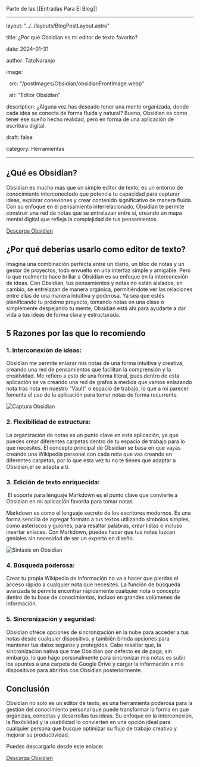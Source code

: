 
Parte de las [[Entradas Para El Blog]]


---

layout: "../../layouts/BlogPostLayout.astro"

title: ¿Por qué Obsidian es mi editor de texto favorito?

date: 2024-01-31

author: TatoNaranjo

image:

  src: "/postImages/Obsidian/obsidianFrontImage.webp"

  alt: "Editor Obsidian"

description: ¿Alguna vez has deseado tener una mente organizada, donde cada idea se conecta de forma fluida y natural? Bueno, Obsidian es como tener ese sueño hecho realidad, pero en forma de una aplicación de escritura digital.

draft: false

category: Herramientas

---

  

## ¿Qué es Obsidian?

  

Obsidian es mucho más que un simple editor de texto; es un entorno de conocimiento interconectado que potencia tu capacidad para capturar ideas, explorar conexiones y crear contenido significativo de manera fluida. Con su enfoque en el pensamiento interrelacionado, Obsidian te permite construir una red de notas que se entrelazan entre sí, creando un mapa mental digital que refleja la complejidad de tus pensamientos.

  

<a href= "https://obsidian.md/" class = "tertiary">Descarga Obsidian</a>

  

## ¿Por qué deberías usarlo como editor de texto?

  

Imagina una combinación perfecta entre un diario, un bloc de notas y un gestor de proyectos, todo envuelto en una interfaz simple y amigable. Pero lo que realmente hace brillar a Obsidian es su enfoque en la interconexión de ideas. Con Obsidian, tus pensamientos y notas no están aislados; en cambio, se entrelazan de manera orgánica, permitiéndote ver las relaciones entre ellas de una manera intuitiva y poderosa. Ya sea que estés planificando tu próximo proyecto, tomando notas en una clase o simplemente despejando tu mente, Obsidian está ahí para ayudarte a dar vida a tus ideas de forma clara y estructurada.

  

## 5 Razones por las que lo recomiendo

  
  

### 1. Interconexión de ideas:

  

Obsidian me permite enlazar mis notas de una forma intuitiva y creativa, creando una red de pensamientos que facilitan la comprensión y la creatividad. Me refiero a esto de una forma literal, pues dentro de esta aplicación se va creando una red de grafos a medida que vamos enlazando nota tras nota en nuestro "Vault" o espacio de trabajo, lo que a mi parecer fomenta el uso de la aplicación para tomar notas de forma recurrente.

  

<div class = "flex justify-center items-center">

<img src="/postImages/Obsidian/obsidianScreenshot.webp" alt="Captura Obsidian" class = "md:w-[504px] md:h-[504px] w-[342px] h-[342px] object-contain">

</div>

  

### 2. Flexibilidad de estructura:

  

La organización de notas es un punto clave en esta aplicación, ya que puedes crear diferentes carpetas dentro de tu espacio de trabajo para lo que necesites. El concepto principal de Obsidian se basa en que vayas creando una Wikipedia personal con cada nota que vas creando en diferentes carpetas, por lo que esta vez tu no te tienes que adaptar a Obsidian,el se adapta a ti.

  

### 3. Edición de texto enriquecida:

  

 El soporte para lenguaje Markdown es el punto clave que convierte a Obsidian en mi aplicación favorita para tomar notas.

  
  

Markdown es como el lenguaje secreto de los escritores modernos. Es una forma sencilla de agregar formato a tus textos utilizando símbolos simples, como asteriscos y guiones, para resaltar palabras, crear listas o incluso insertar enlaces. Con Markdown, puedes hacer que tus notas luzcan geniales sin necesidad de ser un experto en diseño.

  

<div class = "flex justify-center items-center ">

<img src="/postImages/Obsidian/obsidianSyntax.webp" alt="Sintaxis en Obsidian" class = "md:w-[504px] md:h-[504px] w-[342px] h-[342px] object-contain rounded-md ">

</div>

  

### 4. Búsqueda poderosa:

  

Crear tu propia Wikipedia de información no va a hacer que pierdas el acceso rápido a cualquier nota que necesites. La función de búsqueda avanzada te permite encontrar rápidamente cualquier nota o concepto dentro de tu base de conocimientos, incluso en grandes volúmenes de información.

  
  

### 5. Sincronización y seguridad:

  

Obsidian ofrece opciones de sincronización en la nube para acceder a tus notas desde cualquier dispositivo, y también brinda opciones para mantener tus datos seguros y protegidos. Cabe resaltar que, la sincronización nativa que trae Obsidian por defecto es de paga; sin embargo, lo que hago personalmente para sincronizar mis notas es subir los apuntes a una carpeta de Google Drive y cargar la información a mis dispositivos para abrirlos con Obsidian posteriormente.

  

## Conclusión

  

Obsidian no solo es un editor de texto, es una herramienta poderosa para la gestión del conocimiento personal que puede transformar la forma en que organizas, conectas y desarrollas tus ideas. Su enfoque en la interconexión, la flexibilidad y la usabilidad lo convierten en una opción ideal para cualquier persona que busque optimizar su flujo de trabajo creativo y mejorar su productividad.

  

Puedes descargarlo desde este enlace:

  

<a href= "https://obsidian.md/" class = "tertiary">Descarga Obsidian</a>
